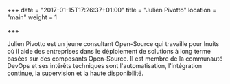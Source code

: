 +++
date = "2017-01-15T17:26:37+01:00"
title = "Julien Pivotto"
location = "main"
weight = 1

+++

Julien Pivotto est un jeune consultant Open-Source qui travaille pour Inuits où
il aide des entreprises dans le déploiement de solutions à long terme basées sur
des composants Open-Source. Il est membre de la communauté DevOps et ses
intérêts techniques sont l'automatisation, l'intégration continue, la
supervision et la haute disponibilité.
